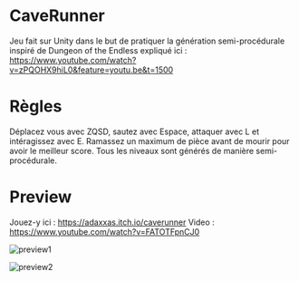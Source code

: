 # CaveRunner

Jeu fait sur Unity dans le but de pratiquer la génération semi-procédurale inspiré de Dungeon of the Endless expliqué ici : https://www.youtube.com/watch?v=zPQOHX9hiL0&feature=youtu.be&t=1500

# Règles

Déplacez vous avec ZQSD, sautez avec Espace, attaquer avec L et intéragissez avec E. Ramassez un maximum de pièce avant de mourir pour avoir le meilleur score.
Tous les niveaux sont générés de manière semi-procédurale.

# Preview

Jouez-y ici : https://adaxxas.itch.io/caverunner
Video : https://www.youtube.com/watch?v=FATOTFpnCJ0

![preview1](https://i.imgur.com/bt9lisE.png)

![preview2](https://i.imgur.com/YGKvb0d.png)

